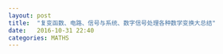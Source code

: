```yaml
---
layout: post
title:  "复变函数、电路、信号与系统、数字信号处理各种数学变换大总结"
date:   2016-10-31 22:40
categories: MATHS
---
```

